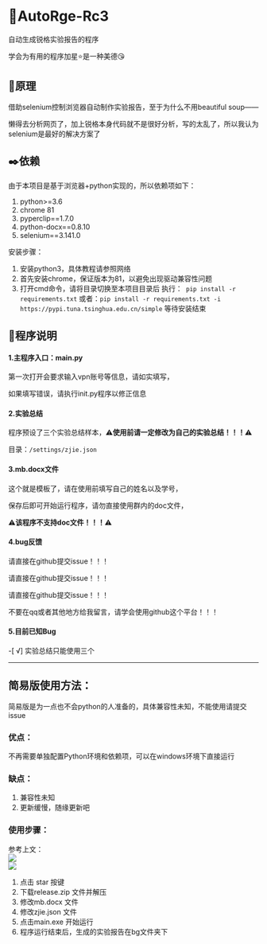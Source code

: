 # :whale:AutoRge-Rc3

自动生成锐格实验报告的程序

学会为有用的程序加星:star:是一种美德:kissing_heart:

## :rocket:原理

借助selenium控制浏览器自动制作实验报告，至于为什么不用beautiful soup—— 

懒得去分析网页了，加上锐格本身代码就不是很好分析，写的太乱了，所以我认为selenium是最好的解决方案了

## :black_nib:依赖

由于本项目是基于浏览器+python实现的，所以依赖项如下：

1. python>=3.6
2. chrome 81
3. pyperclip==1.7.0
4. python-docx==0.8.10
5. selenium==3.141.0

安装步骤：

1. 安装python3，具体教程请参照网络
2. 首先安装chrome，保证版本为81，以避免出现驱动兼容性问题
3. 打开cmd命令，请将目录切换至本项目目录后
   执行：` pip install -r requirements.txt`
   或者：`pip install -r requirements.txt -i https://pypi.tuna.tsinghua.edu.cn/simple`
   等待安装结束

## :memo:程序说明

#### 1.主程序入口：main.py

第一次打开会要求输入vpn账号等信息，请如实填写，

如果填写错误，请执行init.py程序以修正信息

#### 2.实验总结

程序预设了三个实验总结样本，:warning:**使用前请一定修改为自己的实验总结！！！**:warning:

目录：`/settings/zjie.json`

#### 3.mb.docx文件

这个就是模板了，请在使用前填写自己的姓名以及学号，

保存后即可开始运行程序，请勿直接使用群内的doc文件，

:warning:**该程序不支持doc文件！！！**:warning:

#### 4.bug反馈

请直接在github提交issue！！！

请直接在github提交issue！！！

请直接在github提交issue！！！

不要在qq或者其他地方给我留言，请学会使用github这个平台！！！

#### 5.目前已知Bug

-[ √] 实验总结只能使用三个

--------------------------
## 简易版使用方法：

简易版是为一点也不会python的人准备的，具体兼容性未知，不能使用请提交issue

### 优点：

不再需要单独配置Python环境和依赖项，可以在windows环境下直接运行

### 缺点：

1. 兼容性未知
2. 更新缓慢，随缘更新吧

### 使用步骤：

参考上文：<br>
![](https://picstay.oss-cn-chengdu.aliyuncs.com/img/20200518135938.png)<br>
![](https://picstay.oss-cn-chengdu.aliyuncs.com/img/20200518140229.png)<br>
1. 点击 star 按键
2. 下载release.zip 文件并解压
2. 修改mb.docx 文件
3. 修改zjie.json 文件
4. 点击main.exe 开始运行
5. 程序运行结束后，生成的实验报告在bg文件夹下




